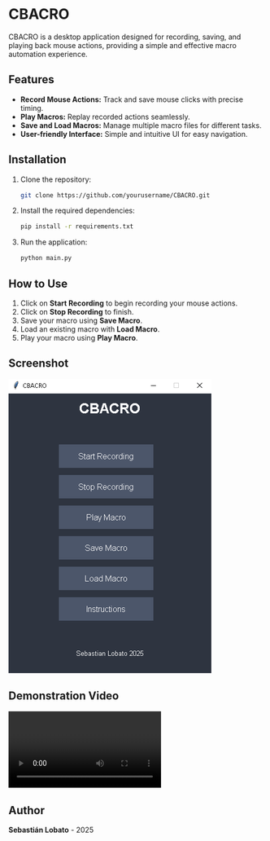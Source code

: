 # CBACRO

CBACRO is a desktop application designed for recording, saving, and playing back mouse actions, providing a simple and effective macro automation experience.

## Features
- **Record Mouse Actions:** Track and save mouse clicks with precise timing.
- **Play Macros:** Replay recorded actions seamlessly.
- **Save and Load Macros:** Manage multiple macro files for different tasks.
- **User-friendly Interface:** Simple and intuitive UI for easy navigation.

## Installation
1. Clone the repository:
    ```bash
    git clone https://github.com/yourusername/CBACRO.git
    ```
2. Install the required dependencies:
    ```bash
    pip install -r requirements.txt
    ```
3. Run the application:
    ```bash
    python main.py
    ```

## How to Use
1. Click on **Start Recording** to begin recording your mouse actions.
2. Click on **Stop Recording** to finish.
3. Save your macro using **Save Macro**.
4. Load an existing macro with **Load Macro**.
5. Play your macro using **Play Macro**.

## Screenshot
![CBACRO Screenshot](assets/screenshot.png)

## Demonstration Video
![CBACRO Demo video](assets/demo.mp4)

## Author
**Sebastián Lobato** - 2025


